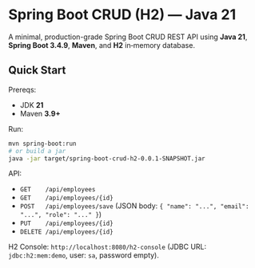 # Spring Boot CRUD (H2) — Java 21

A minimal, production-grade Spring Boot CRUD REST API using **Java 21**, **Spring Boot 3.4.9**, **Maven**, and **H2** in‑memory database.

## Quick Start

Prereqs:
- JDK **21**
- Maven **3.9+**

Run:

```bash
mvn spring-boot:run
# or build a jar
java -jar target/spring-boot-crud-h2-0.0.1-SNAPSHOT.jar
```

API:
- `GET    /api/employees`
- `GET    /api/employees/{id}`
- `POST   /api/employees/save` (JSON body: `{ "name": "...", "email": "...", "role": "..." }`)
- `PUT    /api/employees/{id}`
- `DELETE /api/employees/{id}`

H2 Console: `http://localhost:8080/h2-console` (JDBC URL: `jdbc:h2:mem:demo`, user: `sa`, password empty).

